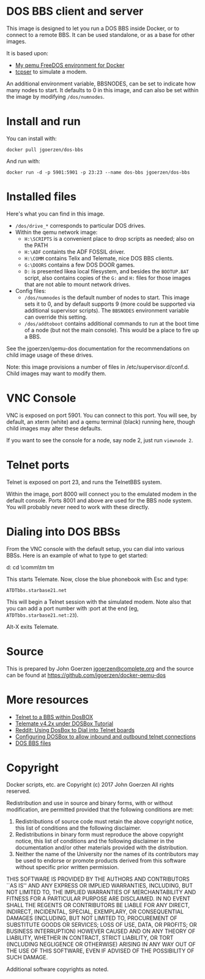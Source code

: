 # DOS BBS client and server

This image is designed to let you run a DOS BBS inside Docker, or to connect
to a remote BBS.  It can be used standalone, or as a base for other images.

It is based upon:
 - [My qemu FreeDOS environment for Docker](https://github.com/jgoerzen/docker-qemu-dos)
 - [tcpser](https://packages.debian.org/jessie/tcpser) to simulate a modem.

An additional environment variable, BBSNODES, can be set to indicate how many nodes to
start.  It defaults to 0 in this image, and can also be set within the image
by modifying `/dos/numnodes`.

# Install and run

You can install with:

    docker pull jgoerzen/dos-bbs

And run with:

    docker run -d -p 5901:5901 -p 23:23 --name dos-bbs jgoerzen/dos-bbs

# Installed files

Here's what you can find in this image.

 - `/dos/drive_*` corresponds to particular DOS drives.
 - Within the qemu network image:
   - `H:\SCRIPTS` is a convenient place to drop scripts as needed; also on the PATH
   - `H:\ADF` containts the ADF FOSSIL driver.
   - `H:\COMM` contains Telix and Telemate, nice DOS BBS clients.
   - `G:\DOORS` contains a few DOS DOOR games.
   - `D:` is presented likea local filesystem, and besides the `BOOTUP.BAT` script,
     also contains copies of the `G:` and `H:` files for those images that are
     not able to mount network drives.
 - Config files:
   - `/dos/numnodes` is the default number of nodes to start.  This image 
      sets it to 0, and by default supports 9 (more could be supported 
      via additional supervisor scripts). The `BBSNODES` environment
      variable can override this setting.
   - `/dos/addtoboot` contains additional commands to run at the boot time
     of a node (but not the main console).  This would be a place to
     fire up a BBS.

See the jgoerzen/qemu-dos documentation for the recommendations on child image
usage of these drives.

Note: this image provisions a number of files in /etc/supervisor.d/conf.d. 
Child images may want to modify them.

# VNC Console

VNC is exposed on port 5901.  You can connect to this port.  You will see, by default,
an xterm (white) and a qemu terminal (black) running here, though
child images may alter these defaults.

If you want to see the console for a node, say node 2, just run `viewnode 2`.

# Telnet ports

Telnet is exposed on port 23, and runs the TelnetBBS system.

Within the image, port 8000 will connect you to the emulated modem
in the default console.  Ports 8001 and above are used for the
BBS node system.  You will probably never need to work with these directly.

# Dialing into DOS BBSs

From the VNC console with the default setup, you can dial into various BBSs.  Here is an
example of what to type to get started:

   d:
   cd \comm\tm
   tm

This starts Telemate.  Now, close the blue phonebook with Esc and type:

    ATDTbbs.starbase21.net

This will begin a Telnet session with the simulated modem.  Note also
that you can add a port number with :port at the end (eg, `ATDTbbs.starbase21.net:23`).

Alt-X exits Telemate.

# Source

This is prepared by John Goerzen <jgoerzen@complete.org> and the source
can be found at https://github.com/jgoerzen/docker-qemu-dos

# More resources

 - [Telnet to a BBS within DosBOX](http://breakintochat.com/blog/2013/04/17/telnet-to-bbs-within-dosbox-emulator/)
 - [Telemate v4.2x under DOSBox Tutorial](http://www.starbase21.net/telemate.html)
 - [Reddit: Using DosBox to Dial into Telnet boards](https://www.reddit.com/r/retrobattlestations/comments/5o5edj/using_dosbox_to_dial_into_telnet_boards/)
 - [Configuring DOSBox to allow inbound and outbound telnet connections](https://www.megaplonk.com/wiki/doku.php?id=emulation_and_virtualization:configuring_dosbox_to_allow_inbound_and_outbound_telnet_connections_as_if_dial-up_modem_calls)
 - [DOS BBS files](http://archives.thebbs.org/)

# Copyright

Docker scripts, etc. are
Copyright (c) 2017 John Goerzen 
All rights reserved.

Redistribution and use in source and binary forms, with or without
modification, are permitted provided that the following conditions
are met:
1. Redistributions of source code must retain the above copyright
   notice, this list of conditions and the following disclaimer.
2. Redistributions in binary form must reproduce the above copyright
   notice, this list of conditions and the following disclaimer in the
   documentation and/or other materials provided with the distribution.
3. Neither the name of the University nor the names of its contributors
   may be used to endorse or promote products derived from this software
   without specific prior written permission.

THIS SOFTWARE IS PROVIDED BY THE AUTHORS AND CONTRIBUTORS ``AS IS'' AND
ANY EXPRESS OR IMPLIED WARRANTIES, INCLUDING, BUT NOT LIMITED TO, THE
IMPLIED WARRANTIES OF MERCHANTABILITY AND FITNESS FOR A PARTICULAR PURPOSE
ARE DISCLAIMED.  IN NO EVENT SHALL THE REGENTS OR CONTRIBUTORS BE LIABLE
FOR ANY DIRECT, INDIRECT, INCIDENTAL, SPECIAL, EXEMPLARY, OR CONSEQUENTIAL
DAMAGES (INCLUDING, BUT NOT LIMITED TO, PROCUREMENT OF SUBSTITUTE GOODS
OR SERVICES; LOSS OF USE, DATA, OR PROFITS; OR BUSINESS INTERRUPTION)
HOWEVER CAUSED AND ON ANY THEORY OF LIABILITY, WHETHER IN CONTRACT, STRICT
LIABILITY, OR TORT (INCLUDING NEGLIGENCE OR OTHERWISE) ARISING IN ANY WAY
OUT OF THE USE OF THIS SOFTWARE, EVEN IF ADVISED OF THE POSSIBILITY OF
SUCH DAMAGE.

Additional software copyrights as noted.

